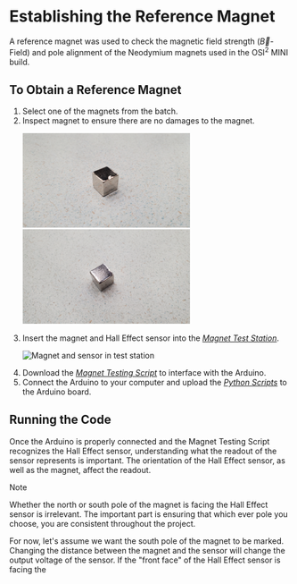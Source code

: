 # Establishing the Reference Magnet

A reference magnet was used to check the magnetic field strength ($\vec{B}$- Field) and pole alignment of the Neodymium magnets used in the OSI<sup>2</sup> MINI build.

## To Obtain a Reference Magnet
  1. Select one of the magnets from the batch.
  2. Inspect magnet to ensure there are no damages to the magnet.
    <p float="left">
      <img src="../Images/BadMag1.jpg" alt="Damaged Magnet Example 1" width="300" />
      <img src="../Images/BadMag2.jpg" alt="Damaged Magnet Example 2" width="300" /> 
    </p>
  3. Insert the magnet and Hall Effect sensor into the [*Magnet Test Station*](../../Build/Magnets).
    <p float="left">
      <img src="../Images/ReferenceMag_setup2.jpg" alt="Magnet and sensor in test station" width="300" />
    </p>     
  4. Download the [*Magnet Testing Script*](../osii_MRI/Software) to interface with the Arduino.
  5. Connect the Arduino to your computer and upload the [*Python Scripts*](./osii_MRI/Software) to the Arduino board.

## Running the Code
Once the Arduino is properly connected and the Magnet Testing Script recognizes the Hall Effect sensor, understanding what the readout of the sensor represents is important. The orientation of the Hall Effect sensor, as well as the magnet, affect the readout. 

> [!NOTE]
> Whether the north or south pole of the magnet is facing the Hall Effect sensor is irrelevant. The important part is ensuring that which ever pole you choose, you are consistent throughout the project.

For now, let's assume we want the south pole of the magnet to be marked. Changing the distance between the magnet and the sensor will change the output voltage of the sensor. If the "front face" of the Hall Effect sensor is facing the 
